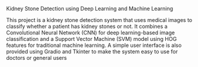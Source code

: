 Kidney Stone Detection using Deep Learning and Machine Learning

This project is a kidney stone detection system that uses medical images to classify whether a patient has kidney stones or not. It combines a Convolutional Neural Network (CNN) for deep learning-based image classification and a Support Vector Machine (SVM) model using HOG features for traditional machine learning. A simple user interface is also provided using Gradio and Tkinter to make the system easy to use for doctors or general users
